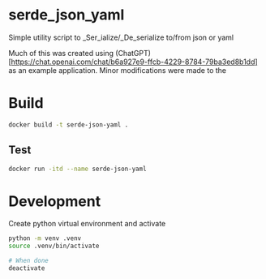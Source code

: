 # serde_json_yaml

Simple utility script to \_Ser_ialize/\_De_serialize to/from json or yaml

Much of this was created using (ChatGPT)[https://chat.openai.com/chat/b6a927e9-ffcb-4229-8784-79ba3ed8b1dd] as an example application. Minor modifications were made to the

# Build

```bash
docker build -t serde-json-yaml .
```

## Test

```bash
docker run -itd --name serde-json-yaml
```

# Development

Create python virtual environment and activate

```bash
python -m venv .venv
source .venv/bin/activate

# When done
deactivate
```
